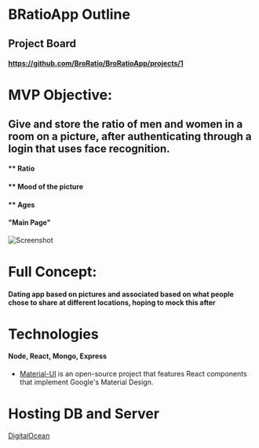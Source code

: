 # BRatioApp Outline

## Project Board
#### https://github.com/BroRatio/BroRatioApp/projects/1

# MVP Objective: 
## Give and store the ratio of men and women in a room on a picture, after authenticating through a login that uses face recognition.
 #### ** Ratio
 #### ** Mood of the picture
 #### ** Ages

#### "Main Page"
![Screenshot](https://imgur.com/a/N3IjO7U)

# Full Concept: 
#### Dating app based on pictures and associated based on what people chose to share at different locations, hoping to mock this after

# Technologies
#### Node, React, Mongo, Express
* [Material-UI](https://material-ui.com/) is an open-source project that features React components that implement Google's Material Design.

# Hosting DB and Server
[DigitalOcean](https://178.128.71.104/)

